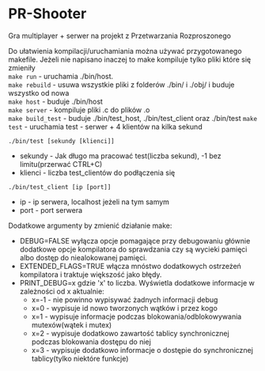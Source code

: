 # PR-Shooter
Gra multiplayer + serwer na projekt z Przetwarzania Rozproszonego

Do ułatwienia kompilacji/uruchamiania można używać przygotowanego makefile. Jeżeli nie napisano inaczej to make kompiluje tylko pliki które się zmieniły  
`make run` - uruchamia ./bin/host.  
`make rebuild` - usuwa wszystkie pliki z folderów ./bin/ i ./obj/ i buduje wszystko od nowa  
`make host` - buduje ./bin/host  
`make server` - kompiluje pliki .c do plików .o  
`make build_test` - buduje ./bin/test_host, ./bin/test_client oraz ./bin/test
`make test` - uruchamia test - serwer + 4 klientów na kilka sekund  

`./bin/test [sekundy [klienci]]`  
- sekundy - Jak długo ma pracować test(liczba sekund), -1 bez limitu(przerwać CTRL+C)  
- klienci - liczba test_clientów do podłączenia się  
  
`./bin/test_client [ip [port]]`  
- ip - ip serwera, localhost jeżeli na tym samym
- port - port serwera

Dodatkowe argumenty by zmienić działanie make:  
- DEBUG=FALSE wyłącza opcje pomagające przy debugowaniu głównie dodatkowe opcje kompilatora do sprawdzania czy są wycieki pamięci albo dostęp do niealokowanej pamięci.  
- EXTENDED_FLAGS=TRUE włącza mnóstwo dodatkowych ostrzeżeń kompilatora i traktuje większość jako błędy.  
- PRINT_DEBUG=x gdzie 'x' to liczba. Wyświetla dodatkowe informacje w zależności od x aktualnie:
    - x=-1 - nie powinno wypisywać żadnych informacji debug
    - x=0 - wypisuje id nowo tworzonych wątków i przez kogo
    - x=1 - wypisuje informacje podczas blokowania/odblokowywania mutexów(wątek i mutex)  
    - x=2 - wypisuje dodatkowo zawartość tablicy synchronicznej podczas blokowania dostępu do niej  
    - x=3 - wypisuje dodatkowo informacje o dostępie do synchronicznej tablicy(tylko niektóre funkcje)  
    